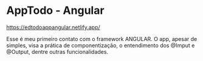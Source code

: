 # AppTodo - Angular

https://edtodoappangular.netlify.app/

Esse é meu primeiro contato com o framework ANGULAR. 
O app, apesar de simples, visa a prática de componentização, o entendimento dos @Imput e @Output, dentre outras funcionalidades.
